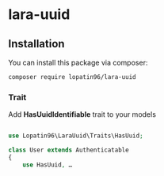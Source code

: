 # lara-uuid

## Installation

You can install this package via composer:

```bash
composer require lopatin96/lara-uuid
```

### Trait
Add **HasUuidIdentifiable** trait to your models

```php

use Lopatin96\LaraUuid\Traits\HasUuid;

class User extends Authenticatable
{
    use HasUuid, …
```